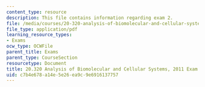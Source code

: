 ```yaml
---
content_type: resource
description: This file contains information regarding exam 2.
file: /media/courses/20-320-analysis-of-biomolecular-and-cellular-systems-fall-2012/c7b4e678a14e5e26ea9c9e6916137757_MIT20_320F12_2011Exam2.pdf
file_type: application/pdf
learning_resource_types:
- Exams
ocw_type: OCWFile
parent_title: Exams
parent_type: CourseSection
resourcetype: Document
title: 20.320 Analysis of Biomolecular and Cellular Systems, 2011 Exam 2
uid: c7b4e678-a14e-5e26-ea9c-9e6916137757
---
```


